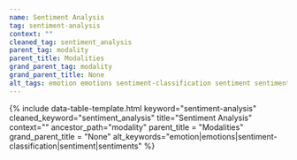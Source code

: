 ```yaml
---
name: Sentiment Analysis
tag: sentiment-analysis
context: ""
cleaned_tag: sentiment_analysis
parent_tag: modality
parent_title: Modalities
grand_parent_tag: modality
grand_parent_title: None
alt_tags: emotion emotions sentiment-classification sentiment sentiments
---
```


{% include data-table-template.html 
  keyword="sentiment-analysis" 
  cleaned_keyword="sentiment_analysis" 
  title="Sentiment Analysis"
  context=""
  ancestor_path="modality" 
  parent_title = "Modalities"
  grand_parent_title = "None"
  alt_keywords="emotion|emotions|sentiment-classification|sentiment|sentiments"
%}

